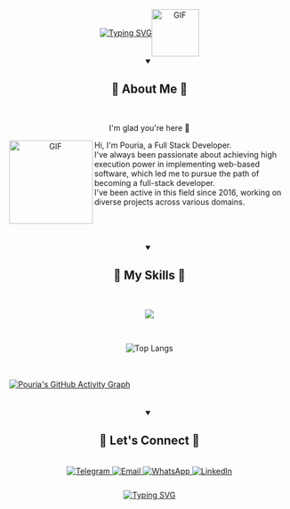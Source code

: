 <div align="center" style="display: flex; align-items: center; justify-content: center;">
<a href="https://git.io/typing-svg"><img src="https://readme-typing-svg.demolab.com?font=Fira+Code&weight=600&duration=3500&pause=600&color=FFC651&center=true&vCenter=true&lines=Hi+there+%F0%9F%91%8B%F0%9F%8F%BC;My+Name+Is+Pouria+;Welcome+To+My+Github+Profile.." alt="Typing SVG" /></a>  <img src="https://user-images.githubusercontent.com/74038190/227779362-cacda485-cab4-4e28-8a27-a4d2a918a7ac.gif" alt="GIF" width="85" />
  <br>
<br>
</div>

<details open align="center">
  <summary align="center"><h2>👾 About Me 👾</h2></summary><br />
    <p align="center">I'm glad you're here 🤗</p>
    <img align="left" src="https://user-images.githubusercontent.com/74038190/216649417-9acc58df-9186-4132-ad43-819a57babb67.gif" alt="GIF" width="150" />
    <p align="left">
   Hi, I'm Pouria, a Full Stack Developer.<br />
  I've always been passionate about achieving high execution power in implementing web-based software, which led me to pursue the path of becoming a full-stack developer.<br />
  I've been active in this field since 2016, working on diverse projects across various domains.<br />
  </p>
  <br>
  <br>
  <br>
</details>

<details open align="center">
  <summary><h2>👾 My Skills 👾</h2></summary><br />
  <p align="center">
    <a href="https://skillicons.dev" align="center">
      <img src="https://skillicons.dev/icons?i=git,bootstrap,php,laravel,supabase,js,nextjs,react,tailwind,ts,mysql,postman,redux,treejs," />
    </a>
  </p>  
  <br>
  <p align="center">
    <img src="https://github-readme-stats.vercel.app/api/top-langs/?username=pouriasabaghi&size_weight=0.5&count_weight=0.5&theme=dark" alt="Top Langs" />
  </p>
  <br>
  <br>
</details>

<a href="https://github.com/pouriasabaghi" align="center">
  <img alt="Pouria's GitHub Activity Graph" 
       src="https://github-readme-activity-graph.vercel.app/graph/?username=pouriasabaghi&bg_color=000000&title_color=E9DAF7FF&color=E9DAF7FF&line=6C3483&point=ffffff&hide_border=true&custom_title=Pouria's⠀GitHub⠀Activity⠀Graph" />
  <br>
  <br>
  <br>
</a>

<details open align="center">
  <summary><h2>👾 Let's Connect 👾</h2></summary>
  <br>
  <div align="center">
    <!-- Telegram -->
    <a href="https://t.me/@p_nightwolf" target="_blank">
      <img src="https://img.shields.io/badge/Telegram-2CA5E0?style=for-the-badge&logo=telegram&logoColor=white" alt="Telegram" />
    </a>
    <!-- Email -->
    <a href="mailto:pouriasabaghi@gmail.com" target="_blank">
      <img src="https://img.shields.io/badge/Email-D14836?style=for-the-badge&logo=gmail&logoColor=white" alt="Email" />
    </a>
    <!-- WhatsApp -->
    <a href="https://wa.me/+989399123738" target="_blank">
      <img src="https://img.shields.io/badge/WhatsApp-25D366?style=for-the-badge&logo=whatsapp&logoColor=white" alt="WhatsApp" />
    </a>
    <!-- LinkedIn -->
    <a href="https://www.linkedin.com/in/pouria-sabaghi-ba052730b/" target="_blank">
      <img src="https://img.shields.io/badge/LinkedIn-0A66C2?style=for-the-badge&logo=linkedin&logoColor=white" alt="LinkedIn" />
    </a>
  </div>
  <br>
</details>

<div align="center" style="display: flex; align-items: center; justify-content: center;">
<a href="https://git.io/typing-svg"><img src="https://readme-typing-svg.demolab.com?font=Fira+Code&weight=600&duration=3500&pause=600&color=FFC651&center=true&vCenter=true&lines=Thanks+For+watching...;Good+Bye%F0%9F%91%8B%F0%9F%8F%BC" alt="Typing SVG" /></a>

  <br>
<br>
</div>



